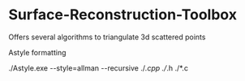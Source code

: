 # Surface-Reconstruction-Toolbox
Offers several algorithms to triangulate 3d scattered points

Astyle formatting

./Astyle.exe  --style=allman --recursive  ./*.cpp  ./*.h ./*.c
